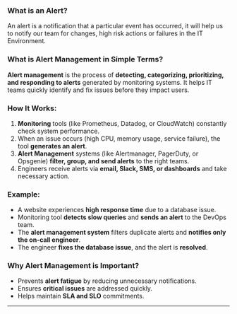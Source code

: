 ### **What is an Alert?**
An alert is a notification that a particular event has occurred, it will help us to notify our team for changes, high risk actions or failures in the IT Environment. 
          
### **What is Alert Management in Simple Terms?**  

**Alert management** is the process of **detecting, categorizing, prioritizing, and responding to alerts** generated by monitoring systems. It helps IT teams quickly identify and fix issues before they impact users.  

### **How It Works:**  
1. **Monitoring** tools (like Prometheus, Datadog, or CloudWatch) constantly check system performance.  
2. When an issue occurs (high CPU, memory usage, service failure), the tool **generates an alert**.  
3. **Alert Management** systems (like Alertmanager, PagerDuty, or Opsgenie) **filter, group, and send alerts** to the right teams.  
4. Engineers receive alerts via **email, Slack, SMS, or dashboards** and take necessary action.  

### **Example:**  
- A website experiences **high response time** due to a database issue.  
- Monitoring tool **detects slow queries** and **sends an alert** to the DevOps team.  
- The **alert management system** filters duplicate alerts and **notifies only the on-call engineer**.  
- The engineer **fixes the database issue**, and the alert is **resolved**.  

### **Why Alert Management is Important?**  
- Prevents **alert fatigue** by reducing unnecessary notifications.  
- Ensures **critical issues** are addressed quickly.  
- Helps maintain **SLA and SLO** commitments.  

---
